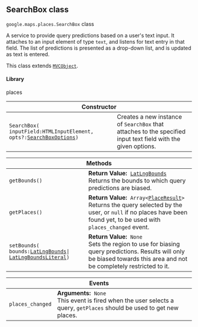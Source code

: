 <h2 id="SearchBox"> SearchBox class </h2><p>
<code><span itemprop="path">google.maps.places</span>.<span itemprop="name">SearchBox</span></code>
class
</p><p>A service to provide query predictions based on a user's text input. It attaches to an input element of type <code>text</code>, and listens for text entry in that field. The list of predictions is presented as a drop-down list, and is updated as text is entered.</p><p>This class extends
<code><a href="https://github.com/amenadiel/google-maps-documentation/blob/master/docs/MVCObject.md">MVCObject</a></code>.
</p><h4>Library</h4><p>places</p><div class="devsite-table-wrapper"><table class="constructors responsive" summary="class SearchBox - Constructor">
<thead>
<tr><th colspan="2">Constructor</th>
</tr></thead>
<tbody>
<tr>
<td><code><span>SearchBox(<wbr>inputField:HTMLInputElement,<wbr> opts?:</span><a href="https://github.com/amenadiel/google-maps-documentation/blob/master/docs/SearchBoxOptions.md"><span>SearchBoxOptions</span></a><span>)</span></code></td>
<td>Creates a new instance of <code><span>SearchBox</span></code> that attaches to the specified input text field with the given options.</td>
</tr>
</tbody>
</table></div><div class="devsite-table-wrapper"><table class="methods responsive" summary="class SearchBox - Methods">
<thead>
<tr><th colspan="2">Methods</th>
</tr></thead>
<tbody>
<tr>
<td><code><span>getBounds()</span></code></td>
<td><div><strong>Return Value:</strong>&nbsp; <code><a href="https://github.com/amenadiel/google-maps-documentation/blob/master/docs/LatLngBounds.md">LatLngBounds</a></code></div>
<div class="desc">Returns the bounds to which query predictions are biased.</div></td>
</tr>
<tr>
<td><code><span>getPlaces()</span></code></td>
<td><div><strong>Return Value:</strong>&nbsp; <code>Array&lt;<a href="https://github.com/amenadiel/google-maps-documentation/blob/master/docs/PlaceResult.md">PlaceResult</a>&gt;</code></div>
<div class="desc">Returns the query selected by the user, or <code>null</code> if no places have been found yet, to be used with <code>places_changed</code> event.</div></td>
</tr>
<tr>
<td><code><span>setBounds(<wbr>bounds:</span><a href="https://github.com/amenadiel/google-maps-documentation/blob/master/docs/LatLngBounds.md"><span>LatLngBounds</span></a><span>|<wbr></span><a href="https://github.com/amenadiel/google-maps-documentation/blob/master/docs/LatLngBoundsLiteral.md"><span>LatLngBoundsLiteral</span></a><span>)</span></code></td>
<td><div><strong>Return Value:</strong>&nbsp; <code>None</code></div>
<div class="desc">Sets the region to use for biasing query predictions. Results will only be biased towards this area and not be completely restricted to it.</div></td>
</tr>
</tbody>
</table></div><div class="devsite-table-wrapper"><table class="details responsive" summary="class SearchBox - Events">
<thead>
<tr><th colspan="2">Events</th>
</tr></thead>
<tbody>
<tr>
<td><code><span>places_changed</span></code></td>
<td><div><strong>Arguments:</strong>&nbsp; <code>None</code></div>
<div class="desc">This event is fired when the user selects a query, <code>getPlaces</code> should be used to get new places.</div></td>
</tr>
</tbody>
</table></div>